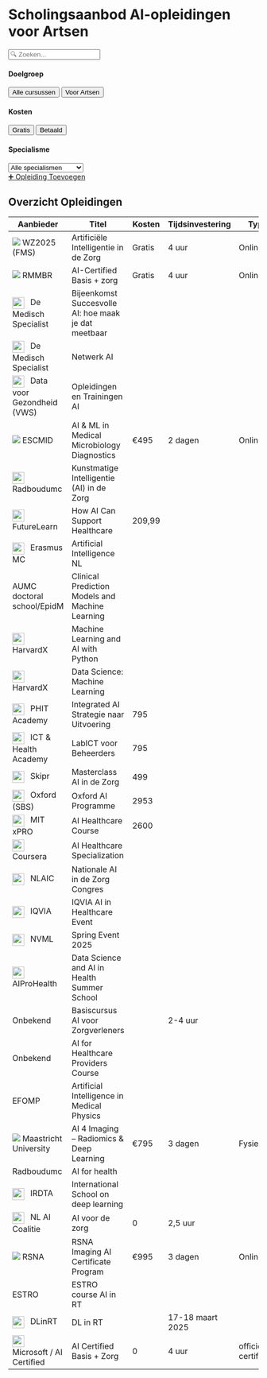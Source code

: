 # Scholingsaanbod AI-opleidingen voor Artsen

<div class="course-filters">
    <input type="text" id="searchInput" placeholder="🔍 Zoeken..." class="search-input">
    <div class="filter-categories">
        <div class="filter-section">
            <h4>Doelgroep</h4>
            <div class="filter-buttons">
                <button class="filter-btn active" data-filter="all">Alle cursussen</button>
                <button class="filter-btn" data-filter="artsen">Voor Artsen</button>
            </div>
        </div>
        <div class="filter-section">
            <h4>Kosten</h4>
            <div class="filter-buttons">
                <button class="filter-btn" data-filter="gratis">Gratis</button>
                <button class="filter-btn" data-filter="betaald">Betaald</button>
            </div>
        </div>
        <div class="filter-section">
            <h4>Specialisme</h4>
            <select id="specialismeFilter" class="filter-select">
                <option value="all">Alle specialismen</option>
                <option value="radiologie">Radiologie</option>
                <option value="pathologie">Pathologie</option>
                <option value="interne">Interne Geneeskunde</option>
                <option value="chirurgie">Chirurgie</option>
                <option value="huisarts">Huisartsgeneeskunde</option>
            </select>
        </div>
    </div>
</div>

<div class="active-filters" id="activeFilters"></div>

<div class="page-actions">
    <a href="bijdragen" class="action-button">
        ➕ Opleiding Toevoegen
    </a>
</div>

## Overzicht Opleidingen

| Aanbieder | Titel | Kosten | Tijdsinvestering | Type | Niveau | Specialisme | Link |
|-----------|-------|---------|------------------|------|---------|-------------|------|
| <img src="https://logo.clearbit.com/wz2025.nl" class="provider-logo"/> WZ2025 (FMS) | Artificiële Intelligentie in de Zorg | <span class="status-free">Gratis</span> | 4 uur | Online | <span class="difficulty beginner"></span> Basis | Alle | [Start cursus](https://www.wz2025.nl/2021/11/06/artificiele-intelligentie-in-de-zorg/) |
| <img src="https://logo.clearbit.com/academy.aicertified.nl" class="provider-logo"/> RMMBR | AI-Certified Basis + zorg | <span class="status-free">Gratis</span> | 4 uur | Online | <span class="difficulty beginner"></span> Basis | Alle | [Start cursus](https://academy.aicertified.nl) |
| <img src="https://logo.clearbit.com/demedischspecialist.nl" width="24" style="vertical-align:middle;margin-right:8px"/> De Medisch Specialist | Bijeenkomst Succesvolle AI: hoe maak je dat meetbaar |  |  |  |  |  | [Link](https://demedischspecialist.nl/agenda/bijeenkomst-succesvolle-ai-hoe-maak-je-dat-meetbaar) |
| <img src="https://logo.clearbit.com/demedischspecialist.nl" width="24" style="vertical-align:middle;margin-right:8px"/> De Medisch Specialist | Netwerk AI |  |  |  |  |  | [Link](https://demedischspecialist.nl/nieuwsoverzicht/nieuws/netwerk-ai-nooitmeertikken) |
| <img src="https://logo.clearbit.com/datavoorgezondheid.nl" width="24" style="vertical-align:middle;margin-right:8px"/> Data voor Gezondheid (VWS) | Opleidingen en Trainingen AI |  |  |  |  |  | [Link](https://www.datavoorgezondheid.nl/ai/opleidingen-en-trainingen) |
| <img src="https://logo.clearbit.com/escmid.org" class="provider-logo"/> ESCMID | AI & ML in Medical Microbiology Diagnostics | €495 | 2 dagen | Online | <span class="difficulty intermediate"></span> Gevorderd | Pathologie | [Link](https://www.escmid.org/event-detail/artificial-intelligence-and-machine-learning-in-medical-microbiology-diagnostics/) |
| <img src="https://logo.clearbit.com/radboudumc.nl" width="24" style="vertical-align:middle;margin-right:8px"/> Radboudumc | Kunstmatige Intelligentie (AI) in de Zorg |  |  |  |  |  | [Link](https://www.radboudumc.nl/over-het-radboudumc/strategie/themas/kunstmatige-intelligentie-ai-in-de-zorg) |
| <img src="https://logo.clearbit.com/futurelearn.com" width="24" style="vertical-align:middle;margin-right:8px"/> FutureLearn | How AI Can Support Healthcare | 209,99 |  |  |  |  | [Link](https://www.futurelearn.com/courses/how-artificial-intelligence-can-support-healthcare) |
| <img src="https://logo.clearbit.com/erasmusmc.nl" width="24" style="vertical-align:middle;margin-right:8px"/> Erasmus MC | Artificial Intelligence NL |  |  |  |  |  | [Link](https://www.erasmusmc.nl/nl-nl/onderwijs/opleidingen/artificial-intelligence-nl) |
| AUMC doctoral school/EpidM | Clinical Prediction Models and Machine Learning |  |  |  |  |  |  |
| <img src="https://logo.clearbit.com/edx.org" width="24" style="vertical-align:middle;margin-right:8px"/> HarvardX | Machine Learning and AI with Python |  |  |  |  |  | [Link](https://www.edx.org/course/machine-learning-and-ai-with-python) |
| <img src="https://logo.clearbit.com/edx.org" width="24" style="vertical-align:middle;margin-right:8px"/> HarvardX | Data Science: Machine Learning |  |  |  |  |  | [Link](https://www.edx.org/course/data-science-machine-learning) |
| <img src="https://logo.clearbit.com/phit.nl" width="24" style="vertical-align:middle;margin-right:8px"/> PHIT Academy | Integrated AI Strategie naar Uitvoering | 795 |  |  |  |  | [Link](https://phit.nl/academy/cursus/interop/integrated-ai/integrated-ai-8-oktober-2025/) |
| <img src="https://logo.clearbit.com/icthealth.nl" width="24" style="vertical-align:middle;margin-right:8px"/> ICT & Health Academy | LabICT voor Beheerders | 795 |  |  |  |  | [Link](https://icthealth.nl/academy/diagnostiek-labict-voor-beheerders) |
| <img src="https://logo.clearbit.com/skipr.nl" width="24" style="vertical-align:middle;margin-right:8px"/> Skipr | Masterclass AI in de Zorg | 499 |  |  |  |  | [Link](https://www.skipr.nl/events/masterclass-artificial-intelligence-in-de-zorg/) |
| <img src="https://logo.clearbit.com/sbs.ox.ac.uk" width="24" style="vertical-align:middle;margin-right:8px"/> Oxford (SBS) | Oxford AI Programme | 2953 |  |  |  |  | [Link](https://www.sbs.ox.ac.uk/programmes/executive-education/online-programmes/oxford-artificial-intelligence-programme) |
| <img src="https://logo.clearbit.com/xpro.mit.edu" width="24" style="vertical-align:middle;margin-right:8px"/> MIT xPRO | AI Healthcare Course | 2600 |  |  |  |  | [Link](https://xpro.mit.edu/courses/course-v1:xPRO+AIHCx+R1/) |
| <img src="https://logo.clearbit.com/coursera.org" width="24" style="vertical-align:middle;margin-right:8px"/> Coursera | AI Healthcare Specialization |  |  |  |  |  | [Link](https://www.coursera.org/specializations/ai-healthcare) |
| <img src="https://logo.clearbit.com/nlaic.com" width="24" style="vertical-align:middle;margin-right:8px"/> NLAIC | Nationale AI in de Zorg Congres |  |  |  |  |  | [Link](https://nlaic.com/agenda/nationale-ai-in-de-zorg-congres/?utm_source=chatgpt.com) |
| <img src="https://logo.clearbit.com/events.iqvia.com" width="24" style="vertical-align:middle;margin-right:8px"/> IQVIA | IQVIA AI in Healthcare Event |  |  |  |  |  | [Link](https://www.events.iqvia.com/event/b3a10e75-f317-400e-ada9-3012bd30640d/summary) |
| <img src="https://logo.clearbit.com/nvml.nl" width="24" style="vertical-align:middle;margin-right:8px"/> NVML | Spring Event 2025 |  |  |  |  |  | [Link](https://www.nvml.nl/opleiding/agenda/event/81/spring-event-2025/schedule?utm_source=chatgpt.com) |
| <img src="https://logo.clearbit.com/eithealth.eu" width="24" style="vertical-align:middle;margin-right:8px"/> AIProHealth | Data Science and AI in Health Summer School |  |  |  |  |  | [Link](https://eithealth.eu/programmes/aiprohealth/) |
| Onbekend | Basiscursus AI voor Zorgverleners |  | 2-4 uur |  |  |  |  |
| Onbekend | AI for Healthcare Providers Course |  |  |  |  |  |  |
| EFOMP | Artificial Intelligence in Medical Physics |  |  |  |  |  |  |
| <img src="https://logo.clearbit.com/ai4imaging.org" class="provider-logo"/> Maastricht University | AI 4 Imaging – Radiomics & Deep Learning | €795 | 3 dagen | Fysiek | <span class="difficulty advanced"></span> Expert | Radiologie | [Link](https://ai4imaging.org) |
| Radboudumc | AI for health |  |  |  |  |  |  |
| <img src="https://logo.clearbit.com/deeplearn.irdta.eu" width="24" style="vertical-align:middle;margin-right:8px"/> IRDTA | International School on deep learning |  |  |  |  |  | [Link](https://deeplearn.irdta.eu/2025/) |
| <img src="https://logo.clearbit.com/ai-cursus.nl" width="24" style="vertical-align:middle;margin-right:8px"/> NL AI Coalitie | AI voor de zorg | 0 | 2,5 uur |  |  |  | [Link](https://www.ai-cursus.nl) |
| <img src="https://logo.clearbit.com/rsna.org" class="provider-logo"/> RSNA | RSNA Imaging AI Certificate Program | €995 | 3 dagen | Online | <span class="difficulty intermediate"></span> Gevorderd | Radiologie | [Link](https://www.rsna.org/education/ai-resources/imaging-ai-certificate) |
| ESTRO | ESTRO course AI in RT |  |  |  |  |  |  |
| <img src="https://logo.clearbit.com/dlinrt.org" width="24" style="vertical-align:middle;margin-right:8px"/> DLinRT | DL in RT |  | 17-18 maart 2025 |  |  |  | [Link](http://www.dlinrt.org/) |
| <img src="https://logo.clearbit.com/academy.aicertified.nl" width="24" style="vertical-align:middle;margin-right:8px"/> Microsoft / AI Certified | AI Certified Basis + Zorg | 0 | 4 uur | officieel certificaat |  |  | [Link](https://academy.aicertified.nl) |
